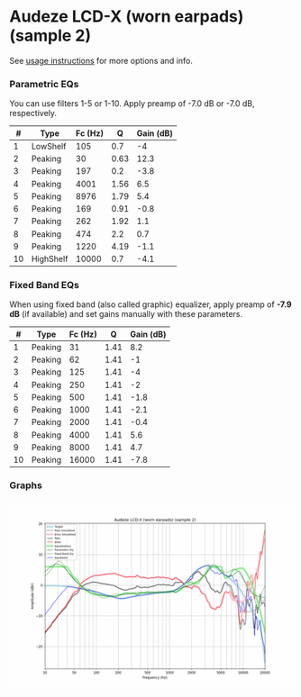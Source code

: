 # Audeze LCD-X (worn earpads) (sample 2)
See [usage instructions](https://github.com/jaakkopasanen/AutoEq#usage) for more options and info.

### Parametric EQs
You can use filters 1-5 or 1-10. Apply preamp of -7.0 dB or -7.0 dB, respectively.

|   # | Type      |   Fc (Hz) |    Q |   Gain (dB) |
|-----|-----------|-----------|------|-------------|
|   1 | LowShelf  |       105 | 0.7  |        -4   |
|   2 | Peaking   |        30 | 0.63 |        12.3 |
|   3 | Peaking   |       197 | 0.2  |        -3.8 |
|   4 | Peaking   |      4001 | 1.56 |         6.5 |
|   5 | Peaking   |      8976 | 1.79 |         5.4 |
|   6 | Peaking   |       169 | 0.91 |        -0.8 |
|   7 | Peaking   |       262 | 1.92 |         1.1 |
|   8 | Peaking   |       474 | 2.2  |         0.7 |
|   9 | Peaking   |      1220 | 4.19 |        -1.1 |
|  10 | HighShelf |     10000 | 0.7  |        -4.1 |

### Fixed Band EQs
When using fixed band (also called graphic) equalizer, apply preamp of **-7.9 dB** (if available) and set gains manually with these parameters.

|   # | Type    |   Fc (Hz) |    Q |   Gain (dB) |
|-----|---------|-----------|------|-------------|
|   1 | Peaking |        31 | 1.41 |         8.2 |
|   2 | Peaking |        62 | 1.41 |        -1   |
|   3 | Peaking |       125 | 1.41 |        -4   |
|   4 | Peaking |       250 | 1.41 |        -2   |
|   5 | Peaking |       500 | 1.41 |        -1.8 |
|   6 | Peaking |      1000 | 1.41 |        -2.1 |
|   7 | Peaking |      2000 | 1.41 |        -0.4 |
|   8 | Peaking |      4000 | 1.41 |         5.6 |
|   9 | Peaking |      8000 | 1.41 |         4.7 |
|  10 | Peaking |     16000 | 1.41 |        -7.8 |

### Graphs
![](./Audeze%20LCD-X%20(worn%20earpads)%20(sample%202).png)
